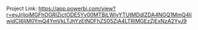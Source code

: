 Project Link: https://app.powerbi.com/view?r=eyJrIjoiMGFhOGRlZjctODE5Yy00MTBiLWIyYTUtMDdlZDA4NGQ1MmQ4IiwidCI6IjM0YmQ4YmVkLTJhYzEtNDFhZS05ZjA4LTRlMGEzZjExNzA2YyJ9
